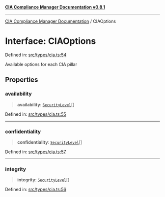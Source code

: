 [**CIA Compliance Manager Documentation v0.8.1**](../README.md)

***

[CIA Compliance Manager Documentation](../globals.md) / CIAOptions

# Interface: CIAOptions

Defined in: [src/types/cia.ts:54](https://github.com/Hack23/cia-compliance-manager/blob/4236f4375d9cfb0505c191818eeb5443ec527132/src/types/cia.ts#L54)

Available options for each CIA pillar

## Properties

### availability

> **availability**: [`SecurityLevel`](../type-aliases/SecurityLevel.md)[]

Defined in: [src/types/cia.ts:55](https://github.com/Hack23/cia-compliance-manager/blob/4236f4375d9cfb0505c191818eeb5443ec527132/src/types/cia.ts#L55)

***

### confidentiality

> **confidentiality**: [`SecurityLevel`](../type-aliases/SecurityLevel.md)[]

Defined in: [src/types/cia.ts:57](https://github.com/Hack23/cia-compliance-manager/blob/4236f4375d9cfb0505c191818eeb5443ec527132/src/types/cia.ts#L57)

***

### integrity

> **integrity**: [`SecurityLevel`](../type-aliases/SecurityLevel.md)[]

Defined in: [src/types/cia.ts:56](https://github.com/Hack23/cia-compliance-manager/blob/4236f4375d9cfb0505c191818eeb5443ec527132/src/types/cia.ts#L56)
